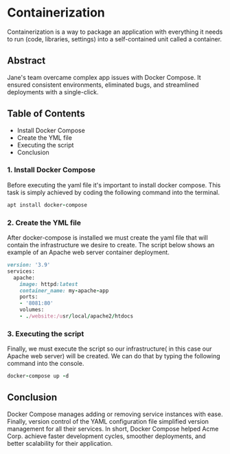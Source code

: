 # Containerization

Containerization is a way to package an application with everything it needs to run (code, libraries, settings) into a self-contained unit called a container.

## Abstract

Jane's team overcame complex app issues with Docker Compose. It ensured consistent environments, eliminated bugs, and streamlined deployments with a single-click.

## Table of Contents

- Install Docker Compose
- Create the YML file
- Executing the script
- Conclusion

### 1. Install Docker Compose

Before executing the yaml file it's important to install docker compose. This task is simply achieved by coding the following command into the terminal.

```ruby
apt install docker-compose
```

### 2. Create the YML file

After docker-compose is installed we must create the yaml file that will contain the infrastructure we desire to create. The script below shows an example of an Apache web server container deployment.

```ruby
version: '3.9'
services:
  apache:
    image: httpd:latest
    container_name: my-apache-app
    ports:
    - '8081:80'
    volumes:
    - ./website:/usr/local/apache2/htdocs
```

### 3. Executing the script

Finally, we must execute the script so our infrastructure( in this case our Apache web server) will be created. We can do that by typing the following command into the console.

```ruby
docker-compose up -d
```

## Conclusion

Docker Compose manages adding or removing service instances with ease. Finally, version control of the YAML configuration file simplified version management for all their services.
In short, Docker Compose helped Acme Corp. achieve faster development cycles, smoother deployments, and better scalability for their application.
